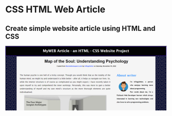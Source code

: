 # CSS HTML Web Article
## Create simple website article using HTML and CSS
<img src="file.png" alt="image_sample"/>
